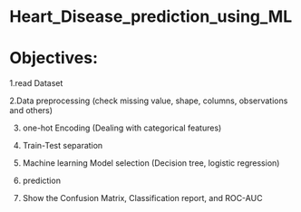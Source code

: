 # Heart_Disease_prediction_using_ML
# Objectives:

1.read Dataset

2.Data preprocessing (check missing value, shape, columns, observations and others)

3. one-hot Encoding (Dealing with categorical features)

5. Train-Test separation

7. Machine learning Model selection (Decision tree, logistic regression)

9. prediction

11. Show the Confusion Matrix, Classification report, and ROC-AUC
